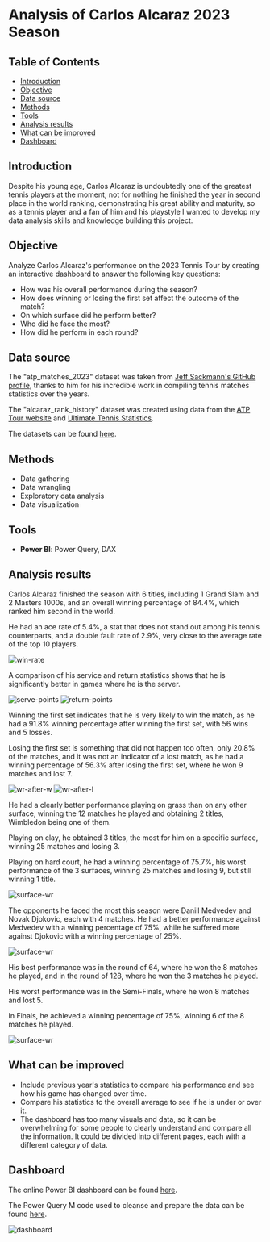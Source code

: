 # Analysis of Carlos Alcaraz 2023 Season

## Table of Contents

- [Introduction](#introduction)
- [Objective](#objective)
- [Data source](#data-source)
- [Methods](#methods)
- [Tools](#tools)
- [Analysis results](#analysis-results)
- [What can be improved](#what-can-be-improved)
- [Dashboard](#dashboard)

## Introduction

Despite his young age, Carlos Alcaraz is undoubtedly one of the greatest tennis players at the moment, not for nothing he finished the year in second place in the world ranking, demonstrating his great ability and maturity, so as a tennis player and a fan of him and his playstyle I wanted to develop my data analysis skills and knowledge building this project.

## Objective

Analyze Carlos Alcaraz's performance on the 2023 Tennis Tour by creating an interactive dashboard to answer the following key questions:

- How was his overall performance during the season?
- How does winning or losing the first set affect the outcome of the match?
- On which surface did he perform better?
- Who did he face the most?
- How did he perform in each round?

## Data source

The "atp_matches_2023" dataset was taken from [Jeff Sackmann's GitHub profile](https://github.com/JeffSackmann), thanks to him for his incredible work in compiling tennis matches statistics over the years.

The "alcaraz_rank_history" dataset was created using data from the [ATP Tour website](https://www.atptour.com/en/players/carlos-alcaraz/a0e2/rankings-history) and [Ultimate Tennis Statistics](https://www.ultimatetennisstatistics.com/playerProfile?playerId=52602&tab=ranking#).

The datasets can be found [here](https://github.com/AlexVegaR/Analysis-of-Carlos-Alcaraz-2023-Season/tree/main/datasets).

## Methods

- Data gathering
- Data wrangling
- Exploratory data analysis
- Data visualization

## Tools

- **Power BI**: Power Query, DAX

## Analysis results

Carlos Alcaraz finished the season with 6 titles, including 1 Grand Slam and 2 Masters 1000s, and an overall winning percentage of 84.4%, which ranked him second in the world.

He had an ace rate of 5.4%, a stat that does not stand out among his tennis counterparts, and a double fault rate of 2.9%, very close to the average rate of the top 10 players.

![win-rate](assets/win-rate.png)

A comparison of his service and return statistics shows that he is significantly better in games where he is the server.

![serve-points](assets/serve-points.png)
![return-points](assets/return-points.png)

Winning the first set indicates that he is very likely to win the match, as he had a 91.8% winning percentage after winning the first set, with 56 wins and 5 losses.

Losing the first set is something that did not happen too often, only 20.8% of the matches, and it was not an indicator of a lost match, as he had a winning percentage of 56.3% after losing the first set, where he won 9 matches and lost 7.

![wr-after-w](assets/wr-after-w.png)
![wr-after-l](assets/wr-after-l.png)

He had a clearly better performance playing on grass than on any other surface, winning the 12 matches he played and obtaining 2 titles, Wimbledon being one of them. 

Playing on clay, he obtained 3 titles, the most for him on a specific surface, winning 25 matches and losing 3. 

Playing on hard court, he had a winning percentage of 75.7%, his worst performance of the 3 surfaces, winning 25 matches and losing 9, but still winning 1 title.

![surface-wr](assets/surface-wr.png)

The opponents he faced the most this season were Daniil Medvedev and Novak Djokovic, each with 4 matches. He had a better performance against Medvedev with a winning percentage of 75%, while he suffered more against Djokovic with a winning percentage of 25%.

![surface-wr](assets/opponent-wr.png)

His best performance was in the round of 64, where he won the 8 matches he played, and in the round of 128, where he won the 3 matches he played.

His worst performance was in the Semi-Finals, where he won 8 matches and lost 5.

In Finals, he achieved a winning percentage of 75%, winning 6 of the 8 matches he played.

![surface-wr](assets/round-wr.png)

## What can be improved

- Include previous year's statistics to compare his performance and see how his game has changed over time.
- Compare his statistics to the overall average to see if he is under or over it.
- The dashboard has too many visuals and data, so it can be overwhelming for some people to clearly understand and compare all the information. It could be divided into different pages, each with a different category of data.

## Dashboard

The online Power BI dashboard can be found [here](https://app.powerbi.com/view?r=eyJrIjoiOTc3ZjA5NDgtZWE1NS00ZGIwLTllMmUtNDRiMjc1ZTE2MTFkIiwidCI6IjI2NjZiNGUyLWU2MjctNDA2OS05YzkwLWJkNTUxNDQyMjQ0NyIsImMiOjR9).

The Power Query M code used to cleanse and prepare the data can be found [here](https://github.com/AlexVegaR/Analysis-of-Carlos-Alcaraz-2023-Season/tree/main/power_query_m_code).

![dashboard](assets/dashboard-preview.png)